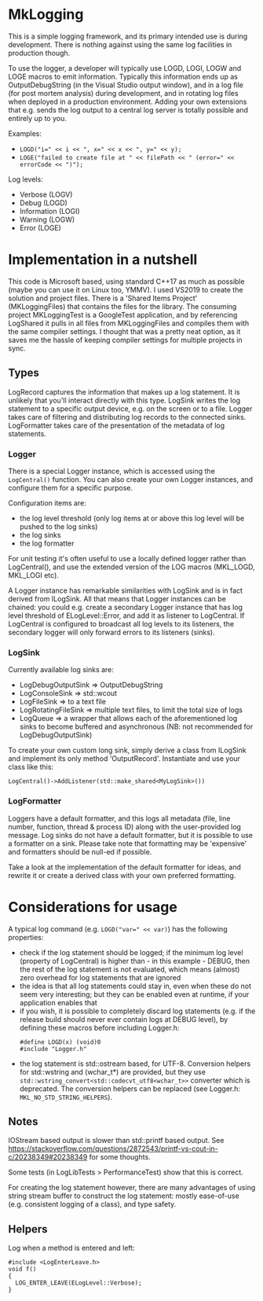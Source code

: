 # MkLogging

This is a simple logging framework, and its primary intended use is during development. There is nothing against using the same log facilities in production though.

To use the logger, a developer will typically use LOGD, LOGI, LOGW and LOGE macros to emit information. Typically this information ends up as OutputDebugString (in the Visual Studio output window), and in a log file (for post mortem analysis) during development, and in rotating log files when deployed in a production environment. Adding your own extensions that e.g. sends the log output to a central log server is totally possible and entirely up to you.

Examples:
- `LOGD("i=" << i << ", x=" << x << ", y=" << y);`
- `LOGE("failed to create file at " << filePath << " (error=" << errorCode << ")");`

Log levels:
- Verbose (LOGV)
- Debug (LOGD)
- Information (LOGI)
- Warning (LOGW)
- Error (LOGE)

# Implementation in a nutshell

This code is Microsoft based, using standard C++17 as much as possible (maybe you can use it on Linux too, YMMV). I used VS2019 to create the solution and project files. There is a 'Shared Items Project' (MKLoggingFiles) that contains the files for the library. The consuming project MKLoggingTest is a GoogleTest application, and by referencing LogShared it pulls in all files from MKLoggingFiles and compiles them with the same compiler settings. I thought that was a pretty neat option, as it saves me the hassle of keeping compiler settings for multiple projects in sync.

## Types
LogRecord captures the information that makes up a log statement. It is unlikely that you'll interact directly with this type.
LogSink writes the log statement to a specific output device, e.g. on the screen or to a file.
Logger takes care of filtering and distributing log records to the connected sinks.
LogFormatter takes care of the presentation of the metadata of log statements.

### Logger
There is a special Logger instance, which is accessed using the `LogCentral()` function. You can also create your own Logger instances, and configure them for a specific purpose.

Configuration items are:
- the log level threshold (only log items at or above this log level will be pushed to the log sinks)
- the log sinks
- the log formatter

For unit testing it's often useful to use a locally defined logger rather than LogCentral(), and use the extended version of the LOG macros (MKL_LOGD, MKL_LOGI etc).

A Logger instance has remarkable similarities with LogSink and is in fact derived from ILogSink. All that means that Logger instances can be chained: you could e.g. create a secondary Logger instance that has log level threshold of ELogLevel::Error, and add it as listener to LogCentral. If LogCentral is configured to broadcast all log levels to its listeners, the secondary logger will only forward errors to its listeners (sinks).

### LogSink
Currently available log sinks are:
 - LogDebugOutputSink => OutputDebugString
 - LogConsoleSink => std::wcout
 - LogFileSink => to a text file
 - LogRotatingFileSink => multiple text files, to limit the total size of logs
 - LogQueue => a wrapper that allows each of the aforementioned log sinks to become buffered and asynchronous (NB: not recommended for LogDebugOutputSink)

 To create your own custom long sink, simply derive a class from ILogSink and implement its only method 'OutputRecord'. Instantiate and use your class like this:

   `LogCentral()->AddListener(std::make_shared<MyLogSink>())`

### LogFormatter
Loggers have a default formatter, and this logs all metadata (file, line number, function, thread & process ID) along with the user-provided log message. Log sinks do not have a default formatter, but it is possible to use a formatter on a sink. Please take note that formatting may be 'expensive' and formatters should be null-ed if possible.

Take a look at the implementation of the default formatter for ideas, and rewrite it or create a derived class with your own preferred formatting.

# Considerations for usage

A typical log command (e.g. `LOGD("var=" << var)`) has the following properties:
- check if the log statement should be logged; if the minimum log level (property of LogCentral) is higher than - in this example - DEBUG, then the rest of the log statement is not evaluated, which means (almost) zero overhead for log statements that are ignored
- the idea is that all log statements could stay in, even when these do not seem very interesting; but they can be enabled even at runtime, if your application enables that
- if you wish, it is possible to completely discard log statements (e.g. if the release build should never ever contain logs at DEBUG level), by defining these macros before including Logger.h:
  ```
  #define LOGD(x) (void)0
  #include "Logger.h"
  ```
- the log statement is std::ostream based, for UTF-8. Conversion helpers for std::wstring and (wchar_t*) are provided, but they use `std::wstring_convert<std::codecvt_utf8<wchar_t>>` converter which is deprecated. The conversion helpers can be replaced (see Logger.h: `MKL_NO_STD_STRING_HELPERS`).

## Notes

IOStream based output is slower than std::printf based output.
See https://stackoverflow.com/questions/2872543/printf-vs-cout-in-c/20238349#20238349 for some thoughts.

Some tests (in LogLibTests > PerformanceTest) show that this is correct.

For creating the log statement however, there are many advantages of using string stream buffer to construct the log statement: mostly ease-of-use (e.g. consistent logging of a class), and type safety.

## Helpers

Log when a method is entered and left:
```
#include <LogEnterLeave.h>
void f()
{
  LOG_ENTER_LEAVE(ELogLevel::Verbose);
}
```
